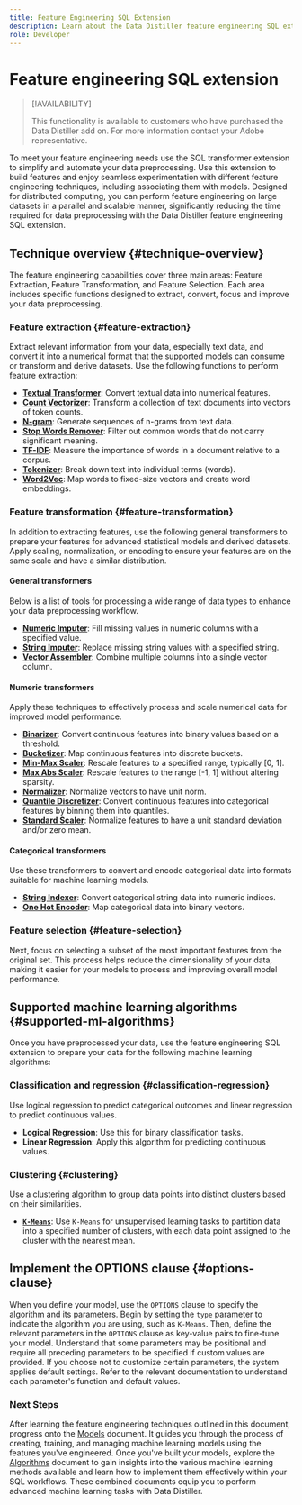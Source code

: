 ```yaml
---
title: Feature Engineering SQL Extension
description: Learn about the Data Distiller feature engineering SQL extension to preprocesses data for advanced statistical modeling. It covers the available feature extraction, transformation, and selection techniques.
role: Developer
---
```

# Feature engineering SQL extension

>[!AVAILABILITY]
>
>This functionality is available to customers who have purchased the Data Distiller add on. For more information contact your Adobe representative.

<!-- COMMENTED OUT because its review feeback to remove: Use the Data Distiller feature engineering SQL extension to transform raw data into meaningful features that improve machine learning model accuracy.  -->

To meet your feature engineering needs use the SQL transformer extension to simplify and automate your data preprocessing. Use this extension to build features and enjoy seamless experimentation with different feature engineering techniques, including associating them with models. Designed for distributed computing, you can perform feature engineering on large datasets in a parallel and scalable manner, significantly reducing the time required for data preprocessing with the Data Distiller feature engineering SQL extension.

## Technique overview {#technique-overview}

The feature engineering capabilities cover three main areas: Feature Extraction, Feature Transformation, and Feature Selection. Each area includes specific functions designed to extract, convert, focus and improve your data preprocessing.

### Feature extraction {#feature-extraction}

Extract relevant information from your data, especially text data, and convert it into a numerical format that the supported models can consume or transform and derive datasets. Use the following functions to perform feature extraction:

- **[Textual Transformer](./algorithms.md#textual-transformations)**: Convert textual data into numerical features.
- **[Count Vectorizer](./algorithms.md#countvectorizer)**: Transform a collection of text documents into vectors of token counts.
- **[N-gram](./algorithms.md#ngram)**: Generate sequences of n-grams from text data.
- **[Stop Words Remover](./algorithms.md#stopwordsremover)**: Filter out common words that do not carry significant meaning.
- **[TF-IDF](./algorithms.md#tf-idf)**: Measure the importance of words in a document relative to a corpus.
- **[Tokenizer](./algorithms.md#tokenizer)**: Break down text into individual terms (words).
- **[Word2Vec](./algorithms.md#word2vec)**: Map words to fixed-size vectors and create word embeddings.

### Feature transformation {#feature-transformation}

In addition to extracting features, use the following general transformers to prepare your features for advanced statistical models and derived datasets. Apply scaling, normalization, or encoding to ensure your features are on the same scale and have a similar distribution.

#### General transformers

Below is a list of tools for processing a wide range of data types to enhance your data preprocessing workflow.

- **[Numeric Imputer](./algorithms.md#numeric-imputer)**: Fill missing values in numeric columns with a specified value.
- **[String Imputer](./algorithms.md#string-imputer)**: Replace missing string values with a specified string.
- **[Vector Assembler](./algorithms.md#vector-assembler)**: Combine multiple columns into a single vector column.

#### Numeric transformers

Apply these techniques to effectively process and scale numerical data for improved model performance.

- **[Binarizer](./algorithms.md#binarizer)**: Convert continuous features into binary values based on a threshold.
- **[Bucketizer](./algorithms.md#bucketizer)**: Map continuous features into discrete buckets.
- **[Min-Max Scaler](./algorithms.md#minmaxscaler)**: Rescale features to a specified range, typically [0, 1].
- **[Max Abs Scaler](./algorithms.md#maxabsscaler)**: Rescale features to the range [-1, 1] without altering sparsity.
- **[Normalizer](./algorithms.md#normalizer)**: Normalize vectors to have unit norm.
- **[Quantile Discretizer](./algorithms.md#quantilediscretizer)**: Convert continuous features into categorical features by binning them into quantiles.
- **[Standard Scaler](./algorithms.md#standardscaler)**: Normalize features to have a unit standard deviation and/or zero mean.

#### Categorical transformers

Use these transformers to convert and encode categorical data into formats suitable for machine learning models.

- **[String Indexer](./algorithms.md#stringindexer)**: Convert categorical string data into numeric indices.
- **[One Hot Encoder](./algorithms.md#onehotencoder)**: Map categorical data into binary vectors.

### Feature selection {#feature-selection}

Next, focus on selecting a subset of the most important features from the original set. This process helps reduce the dimensionality of your data, making it easier for your models to process and improving overall model performance.

## Supported machine learning algorithms {#supported-ml-algorithms}

Once you have preprocessed your data, use the feature engineering SQL extension to prepare your data for the following machine learning algorithms:

### Classification and regression {#classification-regression}

Use logical regression to predict categorical outcomes and linear regression to predict continuous values.

- **Logical Regression**: Use this for binary classification tasks.
- **Linear Regression**: Apply this algorithm for predicting continuous values.

### Clustering {#clustering}

Use a clustering algorithm to group data points into distinct clusters based on their similarities.

- **[`K-Means`](./algorithms.md#kmeans)**: Use `K-Means` for unsupervised learning tasks to partition data into a specified number of clusters, with each data point assigned to the cluster with the nearest mean.

## Implement the OPTIONS clause {#options-clause}

When you define your model, use the `OPTIONS` clause to specify the algorithm and its parameters. Begin by setting the `type` parameter to indicate the algorithm you are using, such as `K-Means`. Then, define the relevant parameters in the `OPTIONS` clause as key-value pairs to fine-tune your model. Understand that some parameters may be positional and require all preceding parameters to be specified if custom values are provided. If you choose not to customize certain parameters, the system applies default settings. Refer to the relevant documentation to understand each parameter's function and default values.

### Next Steps

After learning the feature engineering techniques outlined in this document, progress onto the [Models](./models.md) document. It guides you through the process of creating, training, and managing machine learning models using the features you've engineered. Once you've built your models, explore the [Algorithms](./algorithms.md) document to gain insights into the various machine learning methods available and learn how to implement them effectively within your SQL workflows. These combined documents equip you to perform advanced machine learning tasks with Data Distiller.
